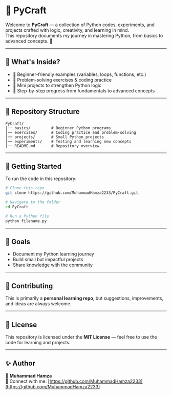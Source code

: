# 🐍 PyCraft

Welcome to **PyCraft** — a collection of Python codes, experiments, and projects crafted with logic, creativity, and learning in mind.  
This repository documents my journey in mastering Python, from basics to advanced concepts. 🚀

---

## 📌 What's Inside?
- 🔹 Beginner-friendly examples (variables, loops, functions, etc.)
- 🔹 Problem-solving exercises & coding practice
- 🔹 Mini projects to strengthen Python logic
- 🔹 Step-by-step progress from fundamentals to advanced concepts

---

## 📂 Repository Structure
```
PyCraft/
│── basics/         # Beginner Python programs
│── exercises/      # Coding practice and problem-solving
│── projects/       # Small Python projects
│── experiments/    # Testing and learning new concepts
│── README.md       # Repository overview
```

---

## 🚀 Getting Started
To run the code in this repository:

```bash
# Clone this repo
git clone https://github.com/MuhammadHamza2233/PyCraft.git

# Navigate to the folder
cd PyCraft

# Run a Python file
python filename.py
```

---

## 🎯 Goals
- Document my Python learning journey  
- Build small but impactful projects  
- Share knowledge with the community  

---

## 🤝 Contributing
This is primarily a **personal learning repo**, but suggestions, improvements, and ideas are always welcome.  

---

## 📜 License
This repository is licensed under the **MIT License** — feel free to use the code for learning and projects.  

---

## ✨ Author
👤 **Muhammad Hamza**  
📧 Connect with me: [https://github.com/MuhammadHamza2233](https://github.com/MuhammadHamza2233)
